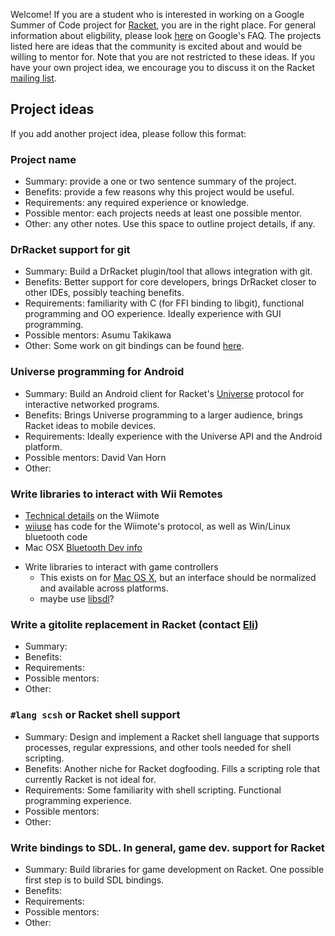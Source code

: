 Welcome! If you are a student who is interested in working on a Google Summer of Code project for [Racket](http://www.racket-lang.org), you are in the right place. For general information about eligbility, please look [here](http://socghop.appspot.com/document/show/gsoc_program/google/gsoc2012/faqs#student_eligibility) on Google's FAQ. The projects listed here are ideas that the community is excited about and would be willing to mentor for. Note that you are not restricted to these ideas. If you have your own project idea, we encourage you to discuss it on the Racket [mailing list](http://lists.racket-lang.org/users/).

## Project ideas ##

If you add another project idea, please follow this format:
### Project name ###
* Summary: provide a one or two sentence summary of the project.
* Benefits: provide a few reasons why this project would be useful.
* Requirements: any required experience or knowledge.
* Possible mentor: each projects needs at least one possible mentor.
* Other: any other notes. Use this space to outline project details, if any.

### DrRacket support for git ###
* Summary: Build a DrRacket plugin/tool that allows integration with git.
* Benefits: Better support for core developers, brings DrRacket closer to other IDEs, possibly teaching benefits.
* Requirements: familiarity with C (for FFI binding to libgit), functional programming and OO experience. Ideally experience with GUI programming.
* Possible mentors: Asumu Takikawa
* Other: Some work on git bindings can be found [here](https://github.com/jarnaldich/racket-git).

### Universe programming for Android ###
* Summary: Build an Android client for Racket's [Universe](http://docs.racket-lang.org/teachpack/2htdpuniverse.html) protocol for interactive networked programs.
* Benefits: Brings Universe programming to a larger audience, brings Racket ideas to mobile devices.
* Requirements: Ideally experience with the Universe API and the Android platform.
* Possible mentors: David Van Horn
* Other:

### Write libraries to interact with Wii Remotes ###
  - [Technical details](http://wiibrew.org/wiki/Wiimote) on the Wiimote
  - [wiiuse](http://sourceforge.net/projects/wiiuse/) has code for the Wiimote's protocol, as well as Win/Linux bluetooth code
  - Mac OSX [Bluetooth Dev info](http://developer.apple.com/library/mac/#documentation/DeviceDrivers/Conceptual/Bluetooth/BT_Intro/BT_Intro.html)
* Write libraries to interact with game controllers
  - This exists on for [Mac OS X](https://github.com/get-bonus/get-bonus/blob/master/exp/joystick.rkt), but an interface should be normalized and available across platforms.
  - maybe use [libsdl](http://www.libsdl.org/)?

### Write a gitolite replacement in Racket (contact [Eli](mailto:eli@barzilay.org)) ###
* Summary:
* Benefits:
* Requirements:
* Possible mentors:
* Other:

### `#lang scsh` or Racket shell support ###
* Summary: Design and implement a Racket shell language that supports processes, regular expressions, and other tools needed for shell scripting.
* Benefits: Another niche for Racket dogfooding. Fills a scripting role that currently Racket is not ideal for.
* Requirements: Some familiarity with shell scripting. Functional programming experience.
* Possible mentors:
* Other:

### Write bindings to SDL. In general, game dev. support for Racket ###
* Summary: Build libraries for game development on Racket. One possible first step is to build SDL bindings.
* Benefits:
* Requirements:
* Possible mentors:
* Other:
